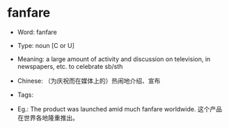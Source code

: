 # fanfare

- Word: fanfare

- Type: noun [C or U]
- Meaning: a large amount of activity and discussion on television, in newspapers, etc. to celebrate sb/sth
- Chinese: （为庆祝而在媒体上的）热闹地介绍、宣布
- Tags: 
- Eg.: The product was launched amid much fanfare worldwide. 这个产品在世界各地隆重推出。

